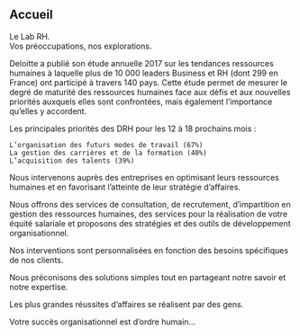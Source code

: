 ## Accueil

Le Lab RH.  
Vos préoccupations, nos explorations.

Deloitte a publié son étude annuelle 2017 sur les tendances ressources humaines à laquelle plus de 10 000 leaders Business et RH (dont 299 en France) ont participé à travers 140 pays. Cette étude permet de mesurer le degré de maturité des ressources humaines face aux défis et aux nouvelles priorités auxquels elles sont confrontées, mais également l’importance qu’elles y accordent.  

Les principales priorités des DRH pour les 12 à 18 prochains mois :

    L’organisation des futurs modes de travail (67%)
    La gestion des carrières et de la formation (40%)
    L’acquisition des talents (39%)



Nous intervenons auprès des entreprises en optimisant leurs ressources humaines et en favorisant l’atteinte de leur stratégie d’affaires.  

Nous offrons des services de consultation, de recrutement, d’impartition en gestion des ressources humaines, des services pour la réalisation de votre équité salariale et proposons des stratégies et des outils de développement organisationnel.  

Nos interventions sont personnalisées en fonction des besoins spécifiques de nos clients.  

Nous préconisons des solutions simples tout en partageant notre savoir et notre expertise.  

Les plus grandes réussites d’affaires se réalisent par des gens.  

Votre succès organisationnel est d’ordre humain... 
